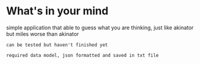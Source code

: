 # What's in your mind
simple application that able to guess what you are thinking, just like akinator but miles worse than akinator

```
can be tested but haven't finished yet
```
```
required data model, json formatted and saved in txt file
```